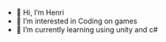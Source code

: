 - 👋 Hi, I’m Henri
- 👀 I’m interested in Coding on games
- 🌱 I’m currently learning using unity and c#

